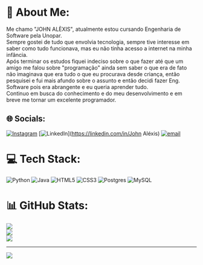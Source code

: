 # 💫 About Me:
Me chamo "JOHN ALÈXIS", atualmente estou cursando Engenharia de Software pela Unopar.<br>Sempre gostei de tudo que envolvia tecnologia, sempre tive interesse em saber como tudo funcionava, mas eu não tinha acesso a internet na minha infância.<br>Após terminar os estudos fiquei indeciso sobre o que fazer até que um amigo me falou sobre "programação" ainda sem saber o que era de fato não imaginava que era tudo o que eu procurava desde criança, então pesquisei e fui mais afundo sobre o assunto e então decidi fazer Eng. Software pois era abrangente e eu queria aprender tudo.<br>Continuo em busca do conhecimento e do meu desenvolvimento e em breve me tornar um excelente programador.


## 🌐 Socials:
[![Instagram](https://img.shields.io/badge/Instagram-%23E4405F.svg?logo=Instagram&logoColor=white)](https://instagram.com/dev.john027) [![LinkedIn](https://img.shields.io/badge/LinkedIn-%230077B5.svg?logo=linkedin&logoColor=white)](https://linkedin.com/in/John Aléxis) [![email](https://img.shields.io/badge/Email-D14836?logo=gmail&logoColor=white)](mailto:johnangelo081@gmail.comm) 

# 💻 Tech Stack:
![Python](https://img.shields.io/badge/python-3670A0?style=for-the-badge&logo=python&logoColor=ffdd54) ![Java](https://img.shields.io/badge/java-%23ED8B00.svg?style=for-the-badge&logo=openjdk&logoColor=white) ![HTML5](https://img.shields.io/badge/html5-%23E34F26.svg?style=for-the-badge&logo=html5&logoColor=white) ![CSS3](https://img.shields.io/badge/css3-%231572B6.svg?style=for-the-badge&logo=css3&logoColor=white) ![Postgres](https://img.shields.io/badge/postgres-%23316192.svg?style=for-the-badge&logo=postgresql&logoColor=white) ![MySQL](https://img.shields.io/badge/mysql-4479A1.svg?style=for-the-badge&logo=mysql&logoColor=white)
# 📊 GitHub Stats:
![](https://github-readme-stats.vercel.app/api?username=johnx27&theme=dark&hide_border=false&include_all_commits=false&count_private=false)<br/>
![](https://github-readme-streak-stats.herokuapp.com/?user=johnx27&theme=dark&hide_border=false)<br/>
![](https://github-readme-stats.vercel.app/api/top-langs/?5&theme=dark&combine_all_yearly_contributions=true)

---
[![](https://visitcount.itsvg.in/api?id=johnx27&icon=0&color=0)](https://visitcount.itsvg.in)

<!-- Proudly created with GPRM ( https://gprm.itsvg.in ) -->
